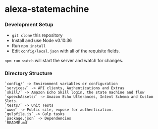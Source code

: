 # alexa-statemachine 

### Development Setup

* `git clone` this repository
* Install and use Node v0.10.36
* Run `npm install`
* Edit `config/local.json` with all of the requisite fields.

`npm run watch` will start the server and watch for changes.


### Directory Structure

	`config/` -> Environment variables or configuration
	`services/` -> API clients, Authentications and Extras
	`skill/` -> Amazon Echo Skill login, the state machine and flow
	`speechAssets/` -> Amazon Echo Utterances, Intent Schema and Custom Slots.
	`tests/` -> Unit Tests
	`www/` -> Public site, expose for authentication.
	`gulpfile.js` -> Gulp tasks
	`package.json` -> Dependencies
	`README.md`
